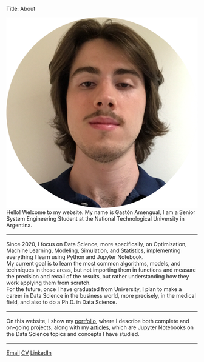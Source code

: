 Title: About

<div class="about-card">
        <div>
            <img class="avatar" src='{static}../../content/images/avatar.png'>
        </div>
        <span class="about-description">
            Hello! Welcome to my website. My name is Gastón Amengual, I am a Senior System Engineering Student at the National Technological University in Argentina. <hr style="margin: 1rem auto 1rem auto;">    
            Since 2020, I focus on Data Science, more specifically, on Optimization, Machine Learning, Modeling, Simulation, and Statistics, implementing everything I learn using Python and Jupyter Notebook. <br/> My current goal is to learn the most common algorithms, models, and techniques in those areas, but not importing them in functions and measure the precision and recall of the results, but rather understanding how they work applying them from scratch. <br/> For the future, once I have graduated from University, I plan to make a career in Data Science in the business world, more precisely, in the medical field, and also to do a Ph.D. in Data Science.<hr style="margin: 1rem auto 1rem auto;">  
            On this website, I show my <a href="pages/portfolio.html">portfolio</a>, where I describe both complete and on-going projects, along with my <a href="categories.html">articles</a>, which are Jupyter Notebooks on the Data Science topics and concepts I have studied.<hr style="margin: 1rem auto 1rem auto;">
        </span>
        <div class="index-contact">
          <a href="mailto: gastonamengual@icloud.com" class="index-btn mail-btn">Email</a>
          <a href="theme/cv_gaston_amengual.pdf" target="_blank" class="index-btn cv-btn">CV</a>
          <a href="https://www.linkedin.com/in/gaston-amengual/" target="_blank" class="index-btn linkedin-btn">LinkedIn</a>
        </div>
</div>

